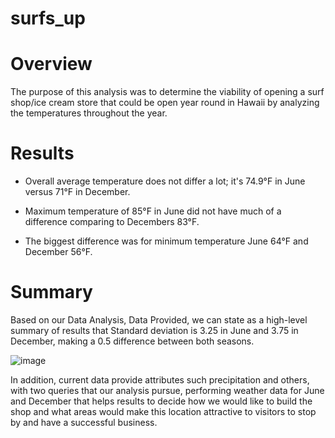 # surfs_up

# Overview

The purpose of this analysis was to determine the viability of opening a surf shop/ice cream store that could be open year round in Hawaii by analyzing the temperatures throughout the year.

# Results

- Overall average temperature does not differ a lot; it's 74.9°F in June versus 71°F in December.

- Maximum temperature of 85°F in June did not have much of a difference comparing to Decembers 83°F.

- The biggest difference was for minimum temperature June 64°F and December 56°F.

# Summary

Based on our Data Analysis, Data Provided, we can state as a high-level summary of results that Standard deviation is 3.25 in June and 3.75 in December, making a 0.5 difference between both seasons.

![image](https://user-images.githubusercontent.com/90879122/143813209-dd7c50d7-da04-4a05-a71c-d8151c082eb9.png)


In addition, current data provide attributes such precipitation and others, with two queries that our analysis pursue, performing weather data for June and December that helps results to decide how we would like to build the shop and what areas would make this location attractive to visitors to stop by and have a successful business.
